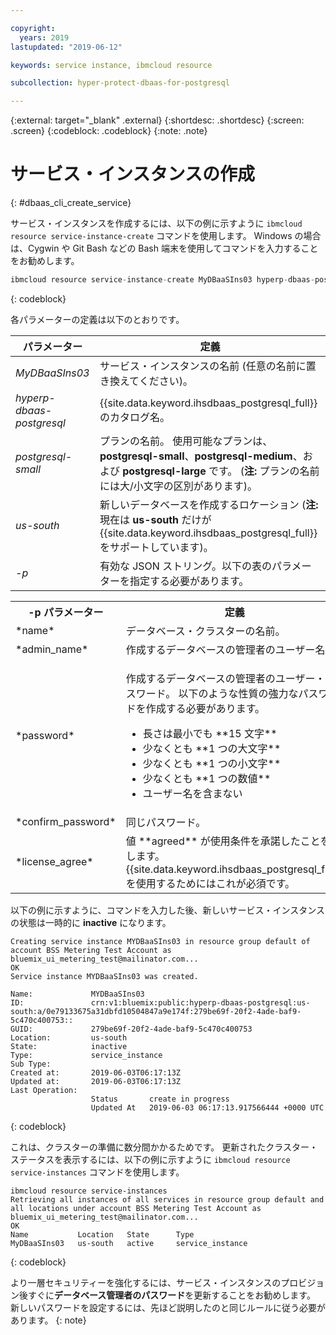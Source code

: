 ```yaml
---

copyright:
  years: 2019
lastupdated: "2019-06-12"

keywords: service instance, ibmcloud resource

subcollection: hyper-protect-dbaas-for-postgresql

---
```


{:external: target="_blank" .external}
{:shortdesc: .shortdesc}
{:screen: .screen}
{:codeblock: .codeblock}
{:note: .note}


# サービス・インスタンスの作成
{: #dbaas_cli_create_service}

サービス・インスタンスを作成するには、以下の例に示すように `ibmcloud resource service-instance-create` コマンドを使用します。 Windows の場合は、Cygwin や Git Bash などの Bash 端末を使用してコマンドを入力することをお勧めします。

```javascript
ibmcloud resource service-instance-create MyDBaaSIns03 hyperp-dbaas-postgresql postgresql-small us-south -p '{"name":"DBaaSTestCLICluster03", "admin_name":"admin","password":"passWORD4User19", "confirm_password":"passWORD4User19", "license_agree":["agreed"]}'
```
{: codeblock}

各パラメーターの定義は以下のとおりです。

| パラメーター        |  定義                                                    |
| ---------------- |  -------------------------------------------------------------- |
| *MyDBaaSIns03*   |  サービス・インスタンスの名前 (任意の名前に置き換えてください)。 |
| *hyperp-dbaas-postgresql* | {{site.data.keyword.ihsdbaas_postgresql_full}} のカタログ名。 |
| *postgresql-small*  | プランの名前。 使用可能なプランは、**postgresql-small**、**postgresql-medium**、および **postgresql-large** です。  (**注:** プランの名前には大/小文字の区別があります)。 |
| *us-south*            | 新しいデータベースを作成するロケーション (**注:** 現在は **us-south** だけが {{site.data.keyword.ihsdbaas_postgresql_full}} をサポートしています)。 |
| *-p*               | 有効な JSON ストリング。以下の表のパラメーターを指定する必要があります。 |

<table>
  <tr>
    <th>-p パラメーター</th>
    <th>定義</th>
  </tr>
  <tr>
    <td>*name*</td>
    <td>データベース・クラスターの名前。</td>
  </tr>
  <tr>
    <td>*admin_name*</td>
    <td>作成するデータベースの管理者のユーザー名。</td>
  </tr>
  <tr>
    <td>*password*</td>
    <td>
      <p>作成するデータベースの管理者のユーザー・パスワード。 以下のような性質の強力なパスワードを作成する必要があります。
        <ul>
          <li>長さは最小でも **15 文字**</li>
          <li>少なくとも **1 つの大文字**</li>
          <li>少なくとも **1 つの小文字**</li>
          <li>少なくとも **1 つの数値**</li>
          <li>ユーザー名を含まない</li>
        </ul>
      </p>
    </td>
  </tr>
  <tr>
    <td>*confirm_password*</td>
    <td>同じパスワード。</td>
  </tr>
  <tr>
    <td>*license_agree*</td>
    <td>値 **agreed** が使用条件を承諾したことを示します。{{site.data.keyword.ihsdbaas_postgresql_full}} を使用するためにはこれが必須です。</td>
  </tr>
</table>

以下の例に示すように、コマンドを入力した後、新しいサービス・インスタンスの状態は一時的に **inactive** になります。

```
Creating service instance MYDBaaSIns03 in resource group default of account BSS Metering Test Account as bluemix_ui_metering_test@mailinator.com...
OK
Service instance MYDBaaSIns03 was created.

Name:             MYDBaaSIns03
ID:               crn:v1:bluemix:public:hyperp-dbaas-postgresql:us-south:a/0e79133675a31dbfd10504847a9e174f:279be69f-20f2-4ade-baf9-5c470c400753::
GUID:             279be69f-20f2-4ade-baf9-5c470c400753   
Location:         us-south   
State:            inactive   
Type:             service_instance   
Sub Type:            
Created at:       2019-06-03T06:17:13Z   
Updated at:       2019-06-03T06:17:13Z   
Last Operation:                      
                  Status       create in progress      
                  Updated At   2019-06-03 06:17:13.917566444 +0000 UTC
```
{: codeblock}

これは、クラスターの準備に数分間かかるためです。 更新されたクラスター・ステータスを表示するには、以下の例に示すように `ibmcloud resource service-instances` コマンドを使用します。

```
ibmcloud resource service-instances
Retrieving all instances of all services in resource group default and all locations under account BSS Metering Test Account as bluemix_ui_metering_test@mailinator.com...
OK
Name           Location   State      Type
MyDBaaSIns03   us-south   active     service_instance
```
{: codeblock}

より一層セキュリティーを強化するには、サービス・インスタンスのプロビジョン後すぐに**データベース管理者のパスワード**を更新することをお勧めします。 新しいパスワードを設定するには、先ほど説明したのと同じルールに従う必要があります。
{: note}
